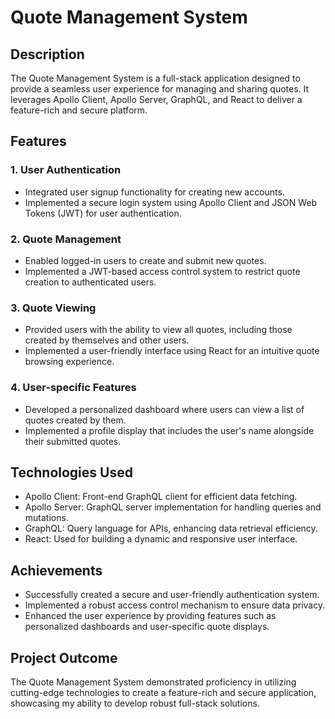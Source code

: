 # Quote Management System

## Description

The Quote Management System is a full-stack application designed to provide a seamless user experience for managing and sharing quotes. It leverages Apollo Client, Apollo Server, GraphQL, and React to deliver a feature-rich and secure platform.

## Features

### 1. User Authentication

- Integrated user signup functionality for creating new accounts.
- Implemented a secure login system using Apollo Client and JSON Web Tokens (JWT) for user authentication.

### 2. Quote Management

- Enabled logged-in users to create and submit new quotes.
- Implemented a JWT-based access control system to restrict quote creation to authenticated users.

### 3. Quote Viewing

- Provided users with the ability to view all quotes, including those created by themselves and other users.
- Implemented a user-friendly interface using React for an intuitive quote browsing experience.

### 4. User-specific Features

- Developed a personalized dashboard where users can view a list of quotes created by them.
- Implemented a profile display that includes the user's name alongside their submitted quotes.

## Technologies Used

- Apollo Client: Front-end GraphQL client for efficient data fetching.
- Apollo Server: GraphQL server implementation for handling queries and mutations.
- GraphQL: Query language for APIs, enhancing data retrieval efficiency.
- React: Used for building a dynamic and responsive user interface.

## Achievements

- Successfully created a secure and user-friendly authentication system.
- Implemented a robust access control mechanism to ensure data privacy.
- Enhanced the user experience by providing features such as personalized dashboards and user-specific quote displays.

## Project Outcome

The Quote Management System demonstrated proficiency in utilizing cutting-edge technologies to create a feature-rich and secure application, showcasing my ability to develop robust full-stack solutions.
